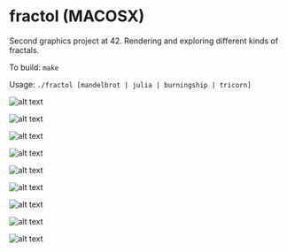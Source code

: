 # fractol (MACOSX)
Second graphics project at 42. Rendering and exploring different kinds of fractals.

To build: ```make```

Usage: ```./fractol [mandelbrot | julia | burningship | tricorn]```

![alt text](screenshots/mandelbrot.png)

![alt text](screenshots/julia.png)

![alt text](screenshots/burningship.png)

![alt text](screenshots/tricorn.png)

![alt text](screenshots/greyscale1.png)

![alt text](screenshots/greyscale2.png)

![alt text](screenshots/greyscale3.png)

![alt text](screenshots/zoomed1.png)

![alt text](screenshots/zoomed2.png)
